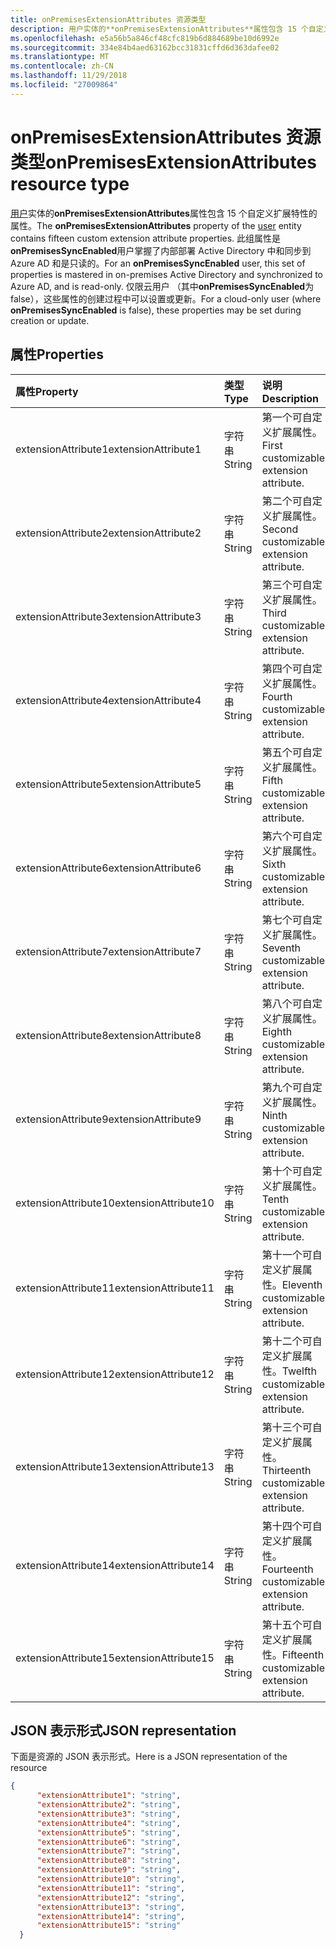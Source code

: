 ```yaml
---
title: onPremisesExtensionAttributes 资源类型
description: 用户实体的**onPremisesExtensionAttributes**属性包含 15 个自定义扩展特性的属性。 此组属性是**onPremisesSyncEnabled**用户掌握了内部部署 Active Directory 中和同步到 Azure AD 和是只读的。 仅限云用户 （其中**onPremisesSyncEnabled**为 false），这些属性的创建过程中可以设置或更新。
ms.openlocfilehash: e5a56b5a846cf48cfc819b6d884689be10d6992e
ms.sourcegitcommit: 334e84b4aed63162bcc31831cffd6d363dafee02
ms.translationtype: MT
ms.contentlocale: zh-CN
ms.lasthandoff: 11/29/2018
ms.locfileid: "27009864"
---
```

# <a name="onpremisesextensionattributes-resource-type"></a><span data-ttu-id="3717b-105">onPremisesExtensionAttributes 资源类型</span><span class="sxs-lookup"><span data-stu-id="3717b-105">onPremisesExtensionAttributes resource type</span></span>

<span data-ttu-id="3717b-106">[用户](user.md)实体的**onPremisesExtensionAttributes**属性包含 15 个自定义扩展特性的属性。</span><span class="sxs-lookup"><span data-stu-id="3717b-106">The **onPremisesExtensionAttributes** property of the [user](user.md) entity contains fifteen custom extension attribute properties.</span></span> <span data-ttu-id="3717b-107">此组属性是**onPremisesSyncEnabled**用户掌握了内部部署 Active Directory 中和同步到 Azure AD 和是只读的。</span><span class="sxs-lookup"><span data-stu-id="3717b-107">For an **onPremisesSyncEnabled** user, this set of properties is mastered in on-premises Active Directory and synchronized to Azure AD, and is read-only.</span></span> <span data-ttu-id="3717b-108">仅限云用户 （其中**onPremisesSyncEnabled**为 false），这些属性的创建过程中可以设置或更新。</span><span class="sxs-lookup"><span data-stu-id="3717b-108">For a cloud-only user (where **onPremisesSyncEnabled** is false), these properties may be set during creation or update.</span></span>


## <a name="properties"></a><span data-ttu-id="3717b-109">属性</span><span class="sxs-lookup"><span data-stu-id="3717b-109">Properties</span></span>
| <span data-ttu-id="3717b-110">属性</span><span class="sxs-lookup"><span data-stu-id="3717b-110">Property</span></span>     | <span data-ttu-id="3717b-111">类型</span><span class="sxs-lookup"><span data-stu-id="3717b-111">Type</span></span>   |<span data-ttu-id="3717b-112">说明</span><span class="sxs-lookup"><span data-stu-id="3717b-112">Description</span></span>|
|:---------------|:--------|:----------|
|<span data-ttu-id="3717b-113">extensionAttribute1</span><span class="sxs-lookup"><span data-stu-id="3717b-113">extensionAttribute1</span></span>|<span data-ttu-id="3717b-114">字符串</span><span class="sxs-lookup"><span data-stu-id="3717b-114">String</span></span>| <span data-ttu-id="3717b-115">第一个可自定义扩展属性。</span><span class="sxs-lookup"><span data-stu-id="3717b-115">First customizable extension attribute.</span></span> |
|<span data-ttu-id="3717b-116">extensionAttribute2</span><span class="sxs-lookup"><span data-stu-id="3717b-116">extensionAttribute2</span></span>|<span data-ttu-id="3717b-117">字符串</span><span class="sxs-lookup"><span data-stu-id="3717b-117">String</span></span>| <span data-ttu-id="3717b-118">第二个可自定义扩展属性。</span><span class="sxs-lookup"><span data-stu-id="3717b-118">Second customizable extension attribute.</span></span> |
|<span data-ttu-id="3717b-119">extensionAttribute3</span><span class="sxs-lookup"><span data-stu-id="3717b-119">extensionAttribute3</span></span>|<span data-ttu-id="3717b-120">字符串</span><span class="sxs-lookup"><span data-stu-id="3717b-120">String</span></span>| <span data-ttu-id="3717b-121">第三个可自定义扩展属性。</span><span class="sxs-lookup"><span data-stu-id="3717b-121">Third customizable extension attribute.</span></span> |
|<span data-ttu-id="3717b-122">extensionAttribute4</span><span class="sxs-lookup"><span data-stu-id="3717b-122">extensionAttribute4</span></span>|<span data-ttu-id="3717b-123">字符串</span><span class="sxs-lookup"><span data-stu-id="3717b-123">String</span></span>| <span data-ttu-id="3717b-124">第四个可自定义扩展属性。</span><span class="sxs-lookup"><span data-stu-id="3717b-124">Fourth customizable extension attribute.</span></span> |
|<span data-ttu-id="3717b-125">extensionAttribute5</span><span class="sxs-lookup"><span data-stu-id="3717b-125">extensionAttribute5</span></span>|<span data-ttu-id="3717b-126">字符串</span><span class="sxs-lookup"><span data-stu-id="3717b-126">String</span></span>| <span data-ttu-id="3717b-127">第五个可自定义扩展属性。</span><span class="sxs-lookup"><span data-stu-id="3717b-127">Fifth customizable extension attribute.</span></span> |
|<span data-ttu-id="3717b-128">extensionAttribute6</span><span class="sxs-lookup"><span data-stu-id="3717b-128">extensionAttribute6</span></span>|<span data-ttu-id="3717b-129">字符串</span><span class="sxs-lookup"><span data-stu-id="3717b-129">String</span></span>| <span data-ttu-id="3717b-130">第六个可自定义扩展属性。</span><span class="sxs-lookup"><span data-stu-id="3717b-130">Sixth customizable extension attribute.</span></span> |
|<span data-ttu-id="3717b-131">extensionAttribute7</span><span class="sxs-lookup"><span data-stu-id="3717b-131">extensionAttribute7</span></span>|<span data-ttu-id="3717b-132">字符串</span><span class="sxs-lookup"><span data-stu-id="3717b-132">String</span></span>| <span data-ttu-id="3717b-133">第七个可自定义扩展属性。</span><span class="sxs-lookup"><span data-stu-id="3717b-133">Seventh customizable extension attribute.</span></span> |
|<span data-ttu-id="3717b-134">extensionAttribute8</span><span class="sxs-lookup"><span data-stu-id="3717b-134">extensionAttribute8</span></span>|<span data-ttu-id="3717b-135">字符串</span><span class="sxs-lookup"><span data-stu-id="3717b-135">String</span></span>| <span data-ttu-id="3717b-136">第八个可自定义扩展属性。</span><span class="sxs-lookup"><span data-stu-id="3717b-136">Eighth customizable extension attribute.</span></span> |
|<span data-ttu-id="3717b-137">extensionAttribute9</span><span class="sxs-lookup"><span data-stu-id="3717b-137">extensionAttribute9</span></span>|<span data-ttu-id="3717b-138">字符串</span><span class="sxs-lookup"><span data-stu-id="3717b-138">String</span></span>| <span data-ttu-id="3717b-139">第九个可自定义扩展属性。</span><span class="sxs-lookup"><span data-stu-id="3717b-139">Ninth customizable extension attribute.</span></span> |
|<span data-ttu-id="3717b-140">extensionAttribute10</span><span class="sxs-lookup"><span data-stu-id="3717b-140">extensionAttribute10</span></span>|<span data-ttu-id="3717b-141">字符串</span><span class="sxs-lookup"><span data-stu-id="3717b-141">String</span></span>| <span data-ttu-id="3717b-142">第十个可自定义扩展属性。</span><span class="sxs-lookup"><span data-stu-id="3717b-142">Tenth customizable extension attribute.</span></span> |
|<span data-ttu-id="3717b-143">extensionAttribute11</span><span class="sxs-lookup"><span data-stu-id="3717b-143">extensionAttribute11</span></span>|<span data-ttu-id="3717b-144">字符串</span><span class="sxs-lookup"><span data-stu-id="3717b-144">String</span></span>| <span data-ttu-id="3717b-145">第十一个可自定义扩展属性。</span><span class="sxs-lookup"><span data-stu-id="3717b-145">Eleventh customizable extension attribute.</span></span> |
|<span data-ttu-id="3717b-146">extensionAttribute12</span><span class="sxs-lookup"><span data-stu-id="3717b-146">extensionAttribute12</span></span>|<span data-ttu-id="3717b-147">字符串</span><span class="sxs-lookup"><span data-stu-id="3717b-147">String</span></span>| <span data-ttu-id="3717b-148">第十二个可自定义扩展属性。</span><span class="sxs-lookup"><span data-stu-id="3717b-148">Twelfth customizable extension attribute.</span></span> |
|<span data-ttu-id="3717b-149">extensionAttribute13</span><span class="sxs-lookup"><span data-stu-id="3717b-149">extensionAttribute13</span></span>|<span data-ttu-id="3717b-150">字符串</span><span class="sxs-lookup"><span data-stu-id="3717b-150">String</span></span>| <span data-ttu-id="3717b-151">第十三个可自定义扩展属性。</span><span class="sxs-lookup"><span data-stu-id="3717b-151">Thirteenth customizable extension attribute.</span></span> |
|<span data-ttu-id="3717b-152">extensionAttribute14</span><span class="sxs-lookup"><span data-stu-id="3717b-152">extensionAttribute14</span></span>|<span data-ttu-id="3717b-153">字符串</span><span class="sxs-lookup"><span data-stu-id="3717b-153">String</span></span>| <span data-ttu-id="3717b-154">第十四个可自定义扩展属性。</span><span class="sxs-lookup"><span data-stu-id="3717b-154">Fourteenth customizable extension attribute.</span></span> |
|<span data-ttu-id="3717b-155">extensionAttribute15</span><span class="sxs-lookup"><span data-stu-id="3717b-155">extensionAttribute15</span></span>|<span data-ttu-id="3717b-156">字符串</span><span class="sxs-lookup"><span data-stu-id="3717b-156">String</span></span>| <span data-ttu-id="3717b-157">第十五个可自定义扩展属性。</span><span class="sxs-lookup"><span data-stu-id="3717b-157">Fifteenth customizable extension attribute.</span></span> |

## <a name="json-representation"></a><span data-ttu-id="3717b-158">JSON 表示形式</span><span class="sxs-lookup"><span data-stu-id="3717b-158">JSON representation</span></span>

<span data-ttu-id="3717b-159">下面是资源的 JSON 表示形式。</span><span class="sxs-lookup"><span data-stu-id="3717b-159">Here is a JSON representation of the resource</span></span>

<!-- {
  "blockType": "resource",
  "optionalProperties": [

  ],
  "@odata.type": "microsoft.graph.onPremisesExtensionAttributes"
}-->


```json
{
      "extensionAttribute1": "string",
      "extensionAttribute2": "string",
      "extensionAttribute3": "string",
      "extensionAttribute4": "string",
      "extensionAttribute5": "string",
      "extensionAttribute6": "string",
      "extensionAttribute7": "string",
      "extensionAttribute8": "string",
      "extensionAttribute9": "string",
      "extensionAttribute10": "string",
      "extensionAttribute11": "string",
      "extensionAttribute12": "string",
      "extensionAttribute13": "string",
      "extensionAttribute14": "string",
      "extensionAttribute15": "string"
  }

```


<!-- uuid: 8fcb5dbc-d5aa-4681-8e31-b001d5168d79
2015-10-25 14:57:30 UTC -->
<!-- {
  "type": "#page.annotation",
  "description": "onPremisesExtensionAttributes resource",
  "keywords": "",
  "section": "documentation",
  "tocPath": ""
}-->